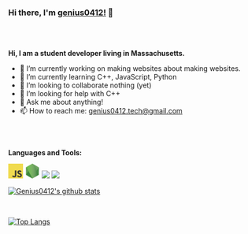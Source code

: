 ### Hi there, I'm [genius0412!](https://github.com/genius0412) 👋

<br />
<br />

**Hi, I am a student developer living in Massachusetts.**

- 🔭 I’m currently working on making websites about making websites.
- 🌱 I’m currently learning C++, JavaScript, Python
- 👯 I’m looking to collaborate nothing (yet)
- 🤔 I’m looking for help with C++
- 💬 Ask me about anything!
- 📫 How to reach me: genius0412.tech@gmail.com

<br />
<br />

**Languages and Tools:**  

<code><img height="30" src="https://raw.githubusercontent.com/github/explore/80688e429a7d4ef2fca1e82350fe8e3517d3494d/topics/javascript/javascript.png"></code>
<code><img height="30" src="https://raw.githubusercontent.com/github/explore/80688e429a7d4ef2fca1e82350fe8e3517d3494d/topics/nodejs/nodejs.png"></code>
<code><img height="30" src="https://w7.pngwing.com/pngs/724/306/png-transparent-c-logo-c-programming-language-icon-letter-c-blue-logo-computer-program.png"></code>
<code><img height="30" src="https://upload.wikimedia.org/wikipedia/commons/1/18/ISO_C%2B%2B_Logo.svg"></code>


[![Genius0412's github stats](https://github-readme-stats.anuraghazra1.vercel.app/api?username=genius0412&show_icons=true&title_color=fff&icon_color=79ff97&text_color=9f9f9f&bg_color=151515)](https://github.com/genius0412)

<br />

[![Top Langs](https://github-readme-stats.vercel.app/api/top-langs/?username=genius0412&layout=compact)](https://github.com/anuraghazra/github-readme-stats)
